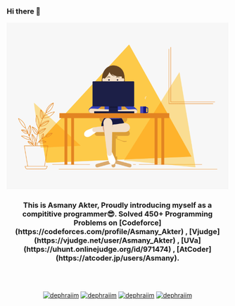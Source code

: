 ### Hi there 👋


<p align = "center">
<img src="intro.gif" alt="Programmer">
</p>

<h3 align="center">This is Asmany Akter, Proudly introducing myself as a compititive programmer😎. Solved 450+ Programming Problems on [Codeforce](https://codeforces.com/profile/Asmany_Akter) , [Vjudge](https://vjudge.net/user/Asmany_Akter) , [UVa](https://uhunt.onlinejudge.org/id/971474) , [AtCoder](https://atcoder.jp/users/Asmany). </h3>
<br>
<br>


<p align="center">
<a href="https://www.linkedin.com/in/asmany-akter-212894192/" target="blank"><img align="center" src="https://cdn.jsdelivr.net/npm/simple-icons@3.0.1/icons/linkedin.svg" alt="dephraiim" height="20" width="20" /></a>
<a href="https://stackoverflow.com/users/13851735/asmany-akter" target="blank"><img align="center" src="https://cdn.jsdelivr.net/npm/simple-icons@3.0.1/icons/stackoverflow.svg" alt="dephraiim" height="20" width="20" /></a>
<a href="https://www.instagram.com/asmany_akter/" target="blank"><img align="center" src="https://cdn.jsdelivr.net/npm/simple-icons@3.0.1/icons/instagram.svg" alt="dephraiim" height="20" width="20" /></a>
<a href="https://www.facebook.com/asmany.akter.92/" target="blank"><img align="center" src="https://cdn.jsdelivr.net/npm/simple-icons@3.0.1/icons/facebook.svg" alt="dephraiim" height="20" width="20" /></a>
</p>
<br>

